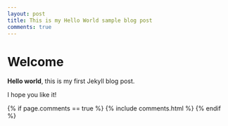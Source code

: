 ```yaml
---
layout: post
title: This is my Hello World sample blog post
comments: true
---
```


# Welcome

**Hello world**, this is my first Jekyll blog post.

I hope you like it!

{% if page.comments == true %}
  {% include comments.html %}
{% endif %}